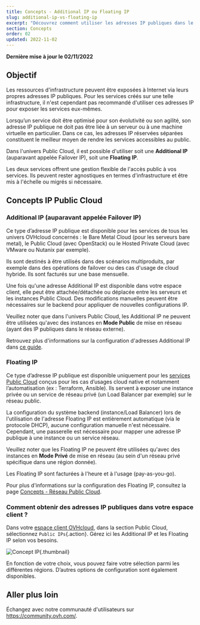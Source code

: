 ```yaml
---
title: Concepts - Additional IP ou Floating IP
slug: additional-ip-vs-floating-ip
excerpt: "Découvrez comment utiliser les adresses IP publiques dans le cadre du réseau Public Cloud"
section: Concepts
order: 02
updated: 2022-11-02
---
```


**Dernière mise à jour le 02/11/2022**

## Objectif

Les ressources d'infrastructure peuvent être exposées à Internet via leurs propres adresses IP publiques. Pour les services créés sur une telle infrastructure, il n'est cependant pas recommandé d'utiliser ces adresses IP pour exposer les services eux-mêmes.

Lorsqu’un service doit être optimisé pour son évolutivité ou son agilité, son adresse IP publique ne doit pas être liée à un serveur ou à une machine virtuelle en particulier. Dans ce cas, les adresses IP réservées séparées constituent le meilleur moyen de rendre les services accessibles au public.

Dans l'univers Public Cloud, il est possible d'utiliser soit une **Additional IP** (auparavant appelée Failover IP), soit une **Floating IP**.

Les deux services offrent une gestion flexible de l'accès public à vos services. Ils peuvent rester agnostiques en termes d'infrastructure et être mis à l'échelle ou migrés si nécessaire.

## Concepts IP Public Cloud

### Additional IP (auparavant appelée Failover IP)

Ce type d’adresse IP publique est disponible pour les services de tous les univers OVHcloud concernés : le Bare Metal Cloud (pour les serveurs bare metal), le Public Cloud (avec OpenStack) ou le Hosted Private Cloud (avec VMware ou Nutanix par exemple).

Ils sont destinés à être utilisés dans des scénarios multiproduits, par exemple dans des opérations de failover ou des cas d'usage de cloud hybride. Ils sont facturés sur une base mensuelle.

Une fois qu'une adresse Additional IP est disponible dans votre espace client, elle peut être attachée/détachée ou déplacée entre les serveurs et les instances Public Cloud. Des modifications manuelles peuvent être nécessaires sur le backend pour appliquer de nouvelles configurations IP.

Veuillez noter que dans l'univers Public Cloud, les Additional IP ne peuvent être utilisées qu'avec des instances en **Mode Public** de mise en réseau (ayant des IP publiques dans le réseau externe).

Retrouvez plus d'informations sur la configuration d'adresses Additional IP dans [ce guide](https://docs.ovh.com/fr/publiccloud/network-services/configure-additional-ip/).

### Floating IP

Ce type d’adresse IP publique est disponible uniquement pour les [services Public Cloud](https://www.ovhcloud.com/fr/public-cloud/) conçus pour les cas d’usages cloud native et notamment l’automatisation (ex : Terraform, Ansible). Ils servent à exposer une instance privée ou un service de réseau privé (un Load Balancer par exemple) sur le réseau public.

La configuration du système backend (instance/Load Balancer) lors de l'utilisation de l'adresse Floating IP est entièrement automatique (via le protocole DHCP), aucune configuration manuelle n'est nécessaire. Cependant, une passerelle est nécessaire pour mapper une adresse IP publique à une instance ou un service réseau.

Veuillez noter que les Floating IP ne peuvent être utilisées qu'avec des instances en **Mode Privé** de mise en réseau (au sein d'un réseau privé spécifique dans une région donnée).

Les Floating IP sont facturées à l'heure et à l'usage (pay-as-you-go).

Pour plus d'informations sur la configuration des Floating IP, consultez la page [Concepts - Réseau Public Cloud](https://docs.ovh.com/fr/publiccloud/network-services/networking-concepts/).

### Comment obtenir des adresses IP publiques dans votre espace client ?

Dans votre [espace client OVHcloud](https://www.ovh.com/auth/?action=gotomanager&from=https://www.ovh.com/fr/&ovhSubsidiary=fr), dans la section Public Cloud, sélectionnez `Public IPs`{.action}. Gérez ici les Additional IP et les Floating IP selon vos besoins.

![Concept IP](images/concip.png){.thumbnail}

En fonction de votre choix, vous pouvez faire votre sélection parmi les différentes régions. D’autres options de configuration sont également disponibles.

## Aller plus loin

Échangez avec notre communauté d'utilisateurs sur <https://community.ovh.com/>.